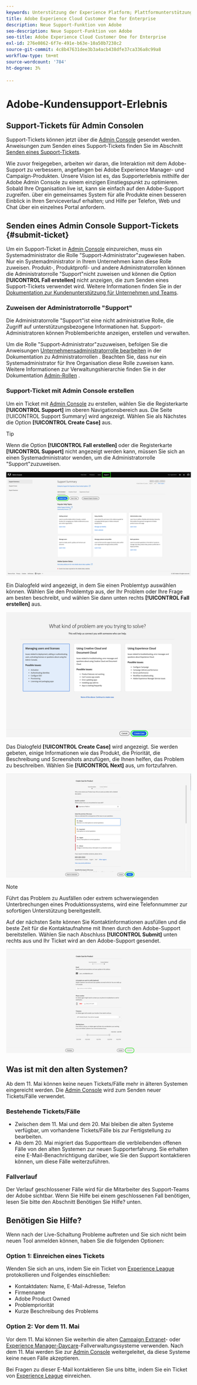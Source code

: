 ```yaml
---
keywords: Unterstützung der Experience Platform; Plattformunterstützung; Unterstützung intelligenter Dienste; Kundenunterstützung; Unterstützung der Attribution; rtcdp-Unterstützung; Support-Ticket einreichen; Support-Ticket
title: Adobe Experience Cloud Customer One for Enterprise
description: Neue Support-Funktion von Adobe
seo-description: Neue Support-Funktion von Adobe
seo-title: Adobe Experience Cloud Customer One for Enterprise
exl-id: 276e0862-6f7e-491e-b63e-10a50b7238c2
source-git-commit: 4c8b47631dee3b3a4acb438dfe37ca336a8c99a8
workflow-type: tm+mt
source-wordcount: '784'
ht-degree: 3%

---
```


# Adobe-Kundensupport-Erlebnis

## Support-Tickets für Admin Consolen

Support-Tickets können jetzt über die [Admin Console](https://adminconsole.adobe.com/) gesendet werden. Anweisungen zum Senden eines Support-Tickets finden Sie im Abschnitt [Senden eines Support-Tickets](#submit-ticket).

Wie zuvor freigegeben, arbeiten wir daran, die Interaktion mit dem Adobe-Support zu verbessern, angefangen bei Adobe Experience Manager- und Campaign-Produkten. Unsere Vision ist es, das Supporterlebnis mithilfe der Adobe Admin Console zu einem einzigen Einstiegspunkt zu optimieren. Sobald Ihre Organisation live ist, kann sie einfach auf den Adobe-Support zugreifen. über ein gemeinsames System für alle Produkte einen besseren Einblick in Ihren Serviceverlauf erhalten; und Hilfe per Telefon, Web und Chat über ein einzelnes Portal anfordern.

## Senden eines Admin Console Support-Tickets {#submit-ticket}

Um ein Support-Ticket in [Admin Console](https://adminconsole.adobe.com/) einzureichen, muss ein Systemadministrator die Rolle &quot;Support-Administrator&quot;zugewiesen haben. Nur ein Systemadministrator in Ihrem Unternehmen kann diese Rolle zuweisen. Produkt-, Produktprofil- und andere Administratorrollen können die Administratorrolle &quot;Support&quot;nicht zuweisen und können die Option **[!UICONTROL Fall erstellen]** nicht anzeigen, die zum Senden eines Support-Tickets verwendet wird. Weitere Informationen finden Sie in der [Dokumentation zur Kundenunterstützung für Unternehmen und Teams](https://helpx.adobe.com/enterprise/using/support-and-expert-services.html).

### Zuweisen der Administratorrolle &quot;Support&quot;

Die Administratorrolle &quot;Support&quot;ist eine nicht administrative Rolle, die Zugriff auf unterstützungsbezogene Informationen hat. Support-Administratoren können Problemberichte anzeigen, erstellen und verwalten.

Um die Rolle &quot;Support-Administrator&quot;zuzuweisen, befolgen Sie die Anweisungen [Unternehmensadministratorrolle bearbeiten](https://helpx.adobe.com/enterprise/using/admin-roles.html#add-admin-teams) in der Dokumentation zu Administratorrollen . Beachten Sie, dass nur ein Systemadministrator für Ihre Organisation diese Rolle zuweisen kann. Weitere Informationen zur Verwaltungshierarchie finden Sie in der Dokumentation [Admin-Rollen](https://helpx.adobe.com/enterprise/admin-guide.html/enterprise/using/admin-roles.ug.html) .

### Support-Ticket mit Admin Console erstellen

Um ein Ticket mit [Admin Console](https://adminconsole.adobe.com/) zu erstellen, wählen Sie die Registerkarte **[!UICONTROL Support]** im oberen Navigationsbereich aus. Die Seite [!UICONTROL Support Summary] wird angezeigt. Wählen Sie als Nächstes die Option **[!UICONTROL Create Case]** aus.

>[!TIP]
>
> Wenn die Option **[!UICONTROL Fall erstellen]** oder die Registerkarte **[!UICONTROL Support]** nicht angezeigt werden kann, müssen Sie sich an einen Systemadministrator wenden, um die Administratorrolle &quot;Support&quot;zuzuweisen.

![Registerkarte &quot;Admin Console-Support&quot;](./assets/Support.png)

Ein Dialogfeld wird angezeigt, in dem Sie einen Problemtyp auswählen können. Wählen Sie den Problemtyp aus, der Ihr Problem oder Ihre Frage am besten beschreibt, und wählen Sie dann unten rechts **[!UICONTROL Fall erstellen]** aus.

![Problem auswählen](./assets/select-case-type.png)

Das Dialogfeld **[!UICONTROL Create Case]** wird angezeigt. Sie werden gebeten, einige Informationen wie das Produkt, die Priorität, die Beschreibung und Screenshots anzufügen, die Ihnen helfen, das Problem zu beschreiben. Wählen Sie **[!UICONTROL Next]** aus, um fortzufahren.

![Fall erstellen](./assets/create_case.png)

>[!NOTE]
>
> Führt das Problem zu Ausfällen oder extrem schwerwiegenden Unterbrechungen eines Produktionssystems, wird eine Telefonnummer zur sofortigen Unterstützung bereitgestellt.

Auf der nächsten Seite können Sie Kontaktinformationen ausfüllen und die beste Zeit für die Kontaktaufnahme mit Ihnen durch den Adobe-Support bereitstellen. Wählen Sie nach Abschluss **[!UICONTROL Submit]** unten rechts aus und Ihr Ticket wird an den Adobe-Support gesendet.

![Einreichen eines Tickets](./assets/submit_case.png)

## Was ist mit den alten Systemen?

Ab dem 11. Mai können keine neuen Tickets/Fälle mehr in älteren Systemen eingereicht werden.  Die [Admin Console](https://adminconsole.adobe.com/) wird zum Senden neuer Tickets/Fälle verwendet.

### Bestehende Tickets/Fälle

* Zwischen dem 11. Mai und dem 20. Mai bleiben die alten Systeme verfügbar, um vorhandene Tickets/Fälle bis zur Fertigstellung zu bearbeiten.
* Ab dem 20. Mai migriert das Supportteam die verbleibenden offenen Fälle von den alten Systemen zur neuen Supporterfahrung.  Sie erhalten eine E-Mail-Benachrichtigung darüber, wie Sie den Support kontaktieren können, um diese Fälle weiterzuführen.

### Fallverlauf

Der Verlauf geschlossener Fälle wird für die Mitarbeiter des Support-Teams der Adobe sichtbar.  Wenn Sie Hilfe bei einem geschlossenen Fall benötigen, lesen Sie bitte den Abschnitt Benötigen Sie Hilfe? unten.

## Benötigen Sie Hilfe?

Wenn nach der Live-Schaltung Probleme auftreten und Sie sich nicht beim neuen Tool anmelden können, haben Sie die folgenden Optionen:

### Option 1: Einreichen eines Tickets

Wenden Sie sich an uns, indem Sie ein Ticket von [Experience League](https://experienceleague.adobe.com/?support-solution=General#support) protokollieren und Folgendes einschließen:

* Kontaktdaten: Name, E-Mail-Adresse, Telefon
* Firmenname
* Adobe Product Owned
* Problempriorität
* Kurze Beschreibung des Problems

### Option 2: Vor dem 11. Mai

Vor dem 11. Mai können Sie weiterhin die alten [Campaign Extranet](https://support.neolane.net/webApp/extranetLogin)- oder [Experience Manager-Daycare](https://daycare.day.com/home.html)-Fallverwaltungssysteme verwenden.  Nach dem 11. Mai werden Sie zur [Admin Console](https://adminconsole.adobe.com/) weitergeleitet, da diese Systeme keine neuen Fälle akzeptieren.

Bei Fragen zu dieser E-Mail kontaktieren Sie uns bitte, indem Sie ein Ticket von [Experience League](https://experienceleague.adobe.com/?support-solution=General#support) einreichen.
